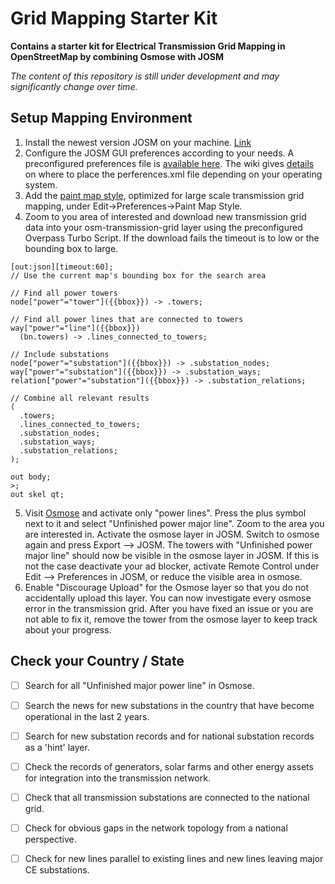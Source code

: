 # Grid Mapping Starter Kit 
**Contains a starter kit for Electrical Transmission Grid Mapping in OpenStreetMap by combining Osmose with JOSM**

_The content of this repository is still under development and may significantly change over time._ 

## Setup Mapping Environment 
1. Install the newest version JOSM on your machine. [Link](https://josm.openstreetmap.de/)
2. Configure the JOSM GUI preferences according to your needs. A preconfigured preferences file is [available here](josm-config/preferences.xml). The wiki gives [details](https://josm.openstreetmap.de/wiki/Help/Preferences) on where to place the perferences.xml file depending on your operating system.
3. Add the [paint map style](), optimized for large scale transmission grid mapping, under Edit->Preferences->Paint Map Style.
4. Zoom to you area of interested and download new transmission grid data into your osm-transmission-grid layer using the preconfigured Overpass Turbo Script. If the download fails the timeout is to low or the bounding box to large.
```
[out:json][timeout:60];
// Use the current map's bounding box for the search area

// Find all power towers
node["power"="tower"]({{bbox}}) -> .towers;

// Find all power lines that are connected to towers
way["power"="line"]({{bbox}})
  (bn.towers) -> .lines_connected_to_towers;

// Include substations
node["power"="substation"]({{bbox}}) -> .substation_nodes;
way["power"="substation"]({{bbox}}) -> .substation_ways;
relation["power"="substation"]({{bbox}}) -> .substation_relations;

// Combine all relevant results
(
  .towers;
  .lines_connected_to_towers;
  .substation_nodes;
  .substation_ways;
  .substation_relations;
);

out body;
>;
out skel qt;
```
5. Visit [Osmose](https://osmose.openstreetmap.fr/en/map/#loc=7/4.907/-72.994&level=1%2C2%2C3&tags=power&class=2&item=7040) and activate only "power lines". Press the plus symbol next to it and select "Unfinished power major line". Zoom to the area you are interested in. Activate the osmose layer in JOSM. Switch to osmose again and press Export --> JOSM. The towers with "Unfinished power major line" should now be visible in the osmose layer in JOSM. If this is not the case deactivate your ad blocker, activate Remote Control under Edit --> Preferences in JOSM, or reduce the visible area in osmose. 
6. Enable "Discourage Upload" for the Osmose layer so that you do not accidentally upload this layer. You can now investigate every osmose error in the transmission grid. After you have fixed an issue or you are not able to fix it, remove the tower from the osmose layer to keep track about your progress.

## Check your Country / State  
- [ ] Search for all "Unfinished major power line" in Osmose.
- [ ] Search the news for new substations in the country that have become operational in the last 2 years.
- [ ] Search for new substation records and for national substation records as a 'hint' layer.
- [ ] Check the records of generators, solar farms and other energy assets for integration into the transmission network.
- [ ] Check that all transmission substations are connected to the national grid.
- [ ] Check for obvious gaps in the network topology from a national perspective.
- [ ] Check for new lines parallel to existing lines and new lines leaving major CE substations. 

